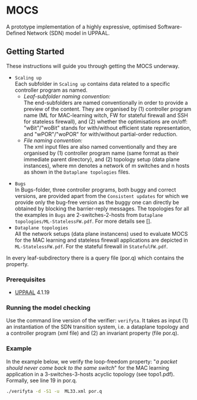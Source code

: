 # MOCS

A prototype implementation of a highly expressive, optimised Software-Defined Network (SDN) model in UPPAAL.

## Getting Started

These instructions will guide you through getting the MOCS underway.

* `Scaling up`<br/>
Each subfolder in `Scaling up` contains data related to a specific controller program as named.<br/>
  * _Leaf-subfolder naming convention:_<br/>
The end-subfolders are named conventionally in order to provide a preview of the content. They are organised by (1) controller program name (ML for MAC-learning witch, FW for stateful firewall and SSH for stateless firewall), and (2) whether the optimisations are on/off: "wBit"/"woBit" stands for with/without efficient state representation, and "wPOR"/"woPOR" for with/without partial-order reduction.<br/> 
  * _File naming convention:_<br/>
The xml input files are also named conventionally and they are organised by (1) controller program name (same format as their immediate parent directory), and (2) topology setup (data plane instances), where mn denotes a network of m switches and n hosts as shown in the `Dataplane topologies` files.

- `Bugs`<br/>
In Bugs-folder, three controller programs, both buggy and correct versions, are provided apart from the `Consistent updates` for which we provide only the bug-free version as the buggy one can directly be obtained by blocking the barrier-reply messages. The topologies for all the examples in `Bugs` are 2-switches-2-hosts from `Dataplane topologies/ML-StatelessFW.pdf`. For more details see []. 
- `Dataplane topologies`<br/>
All the network setups (data plane instancens) used to evaluate MOCS for the MAC learning and stateless firewall applications are depicted in `ML-StatelessFW.pdf`. For the stateful firewall in `StatefulFW.pdf`.

In every leaf-subdirectory there is a query file (por.q) which contains the property.

### Prerequisites

* [UPPAAL](http://www.uppaal.org/) 4.1.19


### Running the model checking

Use the command line version of the verifier: `verifyta`. It takes as input (1) an instantiation of the SDN transition system, i.e. a dataplane topology and a controller program (xml file) and (2) an invariant property (file por.q).<br/>


### Example

In the example below, we verify the loop-freedom property: "*a packet should never come back to the same switch*" for the MAC learning application in a 3-switches-3-hosts acyclic topology (see topo1.pdf). Formally, see line 19 in por.q.
 
```sh
./verifyta -d -S1 -u  ML33.xml por.q
```

